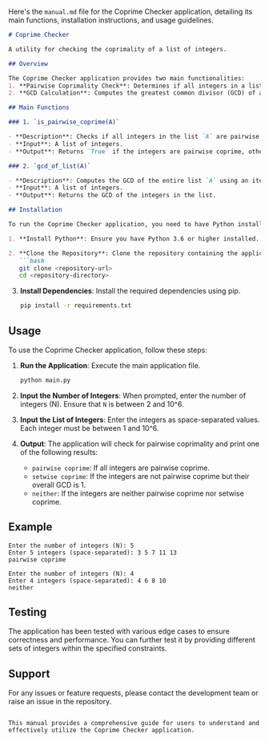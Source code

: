 Here's the `manual.md` file for the Coprime Checker application, detailing its main functions, installation instructions, and usage guidelines.

```markdown
# Coprime Checker

A utility for checking the coprimality of a list of integers.

## Overview

The Coprime Checker application provides two main functionalities:
1. **Pairwise Coprimality Check**: Determines if all integers in a list are pairwise coprime.
2. **GCD Calculation**: Computes the greatest common divisor (GCD) of a list of integers.

## Main Functions

### 1. `is_pairwise_coprime(A)`

- **Description**: Checks if all integers in the list `A` are pairwise coprime by calculating the GCD for every pair of integers.
- **Input**: A list of integers.
- **Output**: Returns `True` if the integers are pairwise coprime, otherwise returns `False`.

### 2. `gcd_of_list(A)`

- **Description**: Computes the GCD of the entire list `A` using an iterative approach.
- **Input**: A list of integers.
- **Output**: Returns the GCD of the integers in the list.

## Installation

To run the Coprime Checker application, you need to have Python installed on your system. Follow these steps to set up the environment:

1. **Install Python**: Ensure you have Python 3.6 or higher installed. You can download it from [python.org](https://www.python.org/downloads/).

2. **Clone the Repository**: Clone the repository containing the application files.
   ```bash
   git clone <repository-url>
   cd <repository-directory>
   ```

3. **Install Dependencies**: Install the required dependencies using pip.
   ```bash
   pip install -r requirements.txt
   ```

## Usage

To use the Coprime Checker application, follow these steps:

1. **Run the Application**: Execute the main application file.
   ```bash
   python main.py
   ```

2. **Input the Number of Integers**: When prompted, enter the number of integers (N). Ensure that `N` is between 2 and 10^6.

3. **Input the List of Integers**: Enter the integers as space-separated values. Each integer must be between 1 and 10^6.

4. **Output**: The application will check for pairwise coprimality and print one of the following results:
   - `pairwise coprime`: If all integers are pairwise coprime.
   - `setwise coprime`: If the integers are not pairwise coprime but their overall GCD is 1.
   - `neither`: If the integers are neither pairwise coprime nor setwise coprime.

## Example

```plaintext
Enter the number of integers (N): 5
Enter 5 integers (space-separated): 3 5 7 11 13
pairwise coprime
```

```plaintext
Enter the number of integers (N): 4
Enter 4 integers (space-separated): 4 6 8 10
neither
```

## Testing

The application has been tested with various edge cases to ensure correctness and performance. You can further test it by providing different sets of integers within the specified constraints.

## Support

For any issues or feature requests, please contact the development team or raise an issue in the repository.

```

This manual provides a comprehensive guide for users to understand and effectively utilize the Coprime Checker application.